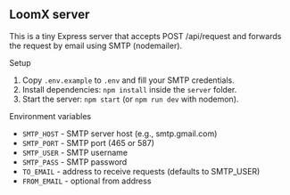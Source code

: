 LoomX server
---------------

This is a tiny Express server that accepts POST /api/request and forwards the request by email using SMTP (nodemailer).

Setup
1. Copy `.env.example` to `.env` and fill your SMTP credentials.
2. Install dependencies: `npm install` inside the `server` folder.
3. Start the server: `npm start` (or `npm run dev` with nodemon).

Environment variables
- `SMTP_HOST` - SMTP server host (e.g., smtp.gmail.com)
- `SMTP_PORT` - SMTP port (465 or 587)
- `SMTP_USER` - SMTP username
- `SMTP_PASS` - SMTP password
- `TO_EMAIL` - address to receive requests (defaults to SMTP_USER)
- `FROM_EMAIL` - optional from address
